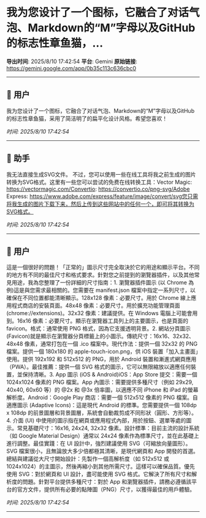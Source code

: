 # 我为您设计了一个图标，它融合了对话气泡、Markdown的“M”字母以及GitHub的标志性章鱼猫，...

**导出时间**: 2025/8/10 17:42:54
**平台**: Gemini
**原始链接**: https://gemini.google.com/app/0b35c113c636cbc0

---

## 👤 用户

我为您设计了一个图标，它融合了对话气泡、Markdown的“M”字母以及GitHub的标志性章鱼猫，采用了简洁明了的扁平化设计风格。希望您喜欢！

*时间: 2025/8/10 17:42:54*

---

## 🤖 助手

我无法直接生成SVG文件。 不过，您可以使用一些在线工具将我之前生成的图片转换为SVG格式。这里有一些您可以尝试的免费在线转换工具：Vector Magic: https://vectormagic.com/Convertio: https://convertio.co/png-svg/Adobe Express: https://www.adobe.com/express/feature/image/convert/svg您只需将我生成的图片下载下来，然后上传到这些网站中的任何一个，即可将其转换为SVG格式。

*时间: 2025/8/10 17:42:54*

---

## 👤 用户

這是一個很好的問題！「正常的」圖示尺寸完全取決於它的用途和顯示平台。不同的地方有不同的最佳尺寸和格式要求。針對您之前提到的瀏覽器插件，以及其他常見用途，我為您整理了一份詳細的尺寸指南：1. 瀏覽器插件圖示 (以 Chrome 為例)這是與您需求最相關的。您需要在 manifest.json 檔案中指定一系列尺寸，以確保在不同位置都能清晰顯示。128x128 像素：必要尺寸。用於 Chrome 線上應用程式商店的安裝頁面。48x48 像素：必要尺寸。用於擴充功能管理頁面 (chrome://extensions)。32x32 像素：建議提供。在 Windows 電腦上可能會用到。16x16 像素：必要尺寸。顯示在瀏覽器工具列上的主要圖示，也是頁面的 favicon。格式：通常使用 PNG 格式，因為它支援透明背景。2. 網站分頁圖示 (Favicon)就是顯示在瀏覽器分頁標籤上的小圖示。傳統尺寸：16x16、32x32、48x48 像素，通常打包在一個 .ico 檔案中。現代作法：提供一個 32x32 的 PNG 檔案。提供一個 180x180 的 apple-touch-icon.png，供 iOS 裝置「加入主畫面」使用。提供 192x192 和 512x512 的 PNG，用於 Android 裝置和漸進式網頁應用（PWA）。最佳推薦：提供一個 SVG 格式的圖示，它可以無限縮放以適應任何裝置，並保持清晰。3. App 圖示 (iOS & Android)iOS：App Store 提交：需要一個 1024x1024 像素的 PNG 檔案。App 內圖示：需要提供多種尺寸（例如 29x29, 40x40, 60x60 等）的 @2x 和 @3x 倍率圖，以適應不同 iPhone 和 iPad 的螢幕解析度。Android：Google Play 商店：需要一個 512x512 像素的 PNG 檔案。自適應圖示 (Adaptive Icons)：這是現代 Android 的標準。您需要提供一個 108dp x 108dp 的前景圖層和背景圖層，系統會自動裁剪成不同形狀（圓形、方形等）。4. 介面 (UI) 中使用的圖示指在網頁或應用程式內部，用於按鈕、選單等處的圖示。常見基礎尺寸：16x16, 24x24, 32x32 像素。設計標準：目前主流的設計系統（如 Google Material Design）通常以 24x24 像素作為標準尺寸，並在此基礎上進行調整。最佳實踐：在 UI 設計中，強烈建議使用 SVG（可縮放向量圖形）。SVG 檔案很小，且無論放大多少倍都極其清晰，是現代網頁和 App 開發的首選。總結與建議從大尺寸開始設計：先製作一個高解析度（如 512x512 或 1024x1024）的主圖示，然後再縮小到其他所需尺寸。這樣可以確保品質。優先使用 SVG：對於網頁和 UI 設計，盡可能使用 SVG 格式。它解決了所有尺寸和解析度的問題。針對平台提供多種尺寸：對於 App 和瀏覽器插件，請務必遵循該平台的官方文件，提供所有必要的點陣圖（PNG）尺寸，以獲得最佳的用戶體驗。

*时间: 2025/8/10 17:42:54*

---

